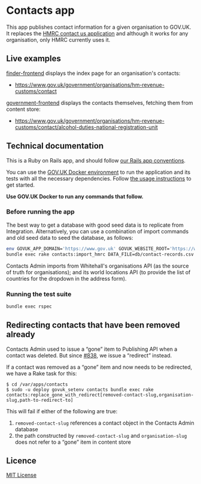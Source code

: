 # Contacts app

This app publishes contact information for a given organisation to GOV.UK. It replaces the [HMRC contact us application](http://search2.hmrc.gov.uk/kb5/hmrc/contactus/home.page) and although it works for any organisation, only HMRC currently uses it.

## Live examples

[finder-frontend](https://github.com/alphagov/finder-frontend) displays the index page for an organisation's contacts:
- https://www.gov.uk/government/organisations/hm-revenue-customs/contact

[government-frontend](https://github.com/alphagov/government-frontend)
displays the contacts themselves, fetching them from content store:
- https://www.gov.uk/government/organisations/hm-revenue-customs/contact/alcohol-duties-national-registration-unit

## Technical documentation

This is a Ruby on Rails app, and should follow [our Rails app conventions](https://docs.publishing.service.gov.uk/manual/conventions-for-rails-applications.html).

You can use the [GOV.UK Docker environment](https://github.com/alphagov/govuk-docker) to run the application and its tests with all the necessary dependencies. Follow [the usage instructions](https://github.com/alphagov/govuk-docker#usage) to get started.

**Use GOV.UK Docker to run any commands that follow.**

### Before running the app

The best way to get a database with good seed data is to replicate from Integration. Alternatively, you can use a combination of import commands and old seed data to seed the database, as follows:

```sh
env GOVUK_APP_DOMAIN='https://www.gov.uk' GOVUK_WEBSITE_ROOT='https://www.gov.uk' bin/rake db:seed
bundle exec rake contacts:import_hmrc DATA_FILE=db/contact-records.csv
```

Contacts Admin imports from Whitehall's organisations API (as the source of truth for organisations); and its world locations API (to provide the list of countries for the dropdown in the address form).

### Running the test suite

```sh
bundle exec rspec
```

## Redirecting contacts that have been removed already

Contacts Admin used to issue a “gone” item to Publishing API when a contact was deleted. But since [#838](https://github.com/alphagov/contacts-admin/pull/838), we issue a “redirect” instead.

If a contact was removed as a “gone” item and now needs to be redirected, we have a Rake task for this:

```
$ cd /var/apps/contacts
$ sudo -u deploy govuk_setenv contacts bundle exec rake contacts:replace_gone_with_redirect[removed-contact-slug,organisation-slug,path-to-redirect-to]
```

This will fail if either of the following are true:

1. `removed-contact-slug` references a contact object in the Contacts Admin database
2. the path constructed by `removed-contact-slug` and `organisation-slug` does not refer to a “gone” item in content store

## Licence

[MIT License](LICENCE)
